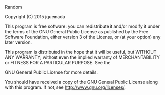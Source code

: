 Random

Copyright (C) 2015 jquemada

This program is free software: you can redistribute it and/or modify it under the terms of the GNU General Public License as published by the Free Software Foundation, either version 3 of the License, or (at your option) any later version.

This program is distributed in the hope that it will be useful, but WITHOUT ANY WARRANTY; without even the implied warranty of MERCHANTABILITY or FITNESS FOR A PARTICULAR PURPOSE. See the

GNU General Public License for more details.

You should have received a copy of the GNU General Public License along with this program. If not, see http://www.gnu.org/licenses/.
